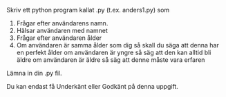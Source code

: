 Skriv ett python program kallat <dittnamn1>.py (t.ex. anders1.py) som 
1. Frågar efter användarens namn.
2. Hälsar användaren med namnet
3. Frågar efter användaren ålder
4. Om användaren är samma ålder som dig så skall du säga att denna har en perfekt ålder 
    om användaren är yngre så säg att den kan alltid bli äldre
    om användaren är äldre så säg att denne måste vara erfaren

Lämna in din .py fil. 

Du kan endast få Underkänt eller Godkänt på denna uppgift.